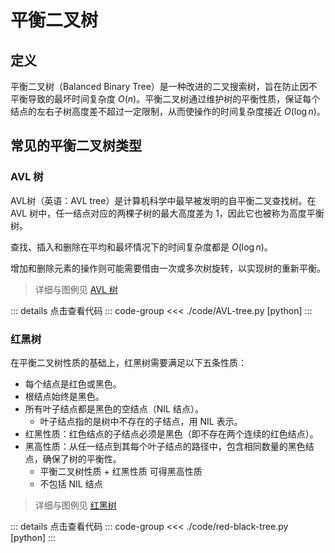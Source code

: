 # 平衡二叉树

## 定义

平衡二叉树（Balanced Binary Tree）是一种改进的二叉搜索树，旨在防止因不平衡导致的最坏时间复杂度 $O(n)$。平衡二叉树通过维护树的平衡性质，保证每个结点的左右子树高度差不超过一定限制，从而使操作的时间复杂度接近 $O(\log n)$。

## 常见的平衡二叉树类型

### AVL 树

AVL树（英语：AVL tree）是计算机科学中最早被发明的自平衡二叉查找树。在 AVL 树中，任一结点对应的两棵子树的最大高度差为 1，因此它也被称为高度平衡树。

查找、插入和删除在平均和最坏情况下的时间复杂度都是 $O(\log n)$。

增加和删除元素的操作则可能需要借由一次或多次树旋转，以实现树的重新平衡。

> 详细与图例见 [AVL 树](https://zh.wikipedia.org/wiki/AVL%E6%A0%91)

::: details 点击查看代码
::: code-group
<<< ./code/AVL-tree.py [python]
:::

### 红黑树

在平衡二叉树性质的基础上，红黑树需要满足以下五条性质：

- 每个结点是红色或黑色。
- 根结点始终是黑色。
- 所有叶子结点都是黑色的空结点（NIL 结点）。
  - 叶子结点指的是树中不存在的子结点，用 NIL 表示。
- 红黑性质：红色结点的子结点必须是黑色（即不存在两个连续的红色结点）。
- 黑高性质：从任一结点到其每个叶子结点的路径中，包含相同数量的黑色结点，确保了树的平衡性。
  - 平衡二叉树性质 + 红黑性质 可得黑高性质
  - 不包括 NIL 结点

> 详细与图例见 [红黑树](https://zh.wikipedia.org/wiki/红黑树)

::: details 点击查看代码
::: code-group
<<< ./code/red-black-tree.py [python]
:::

